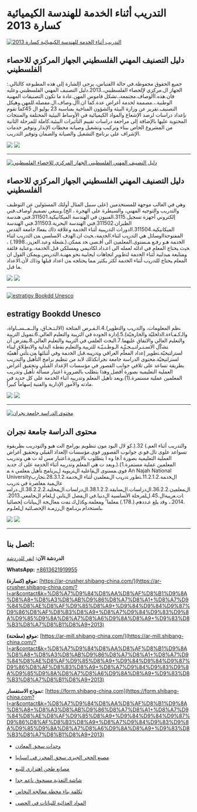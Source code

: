 # التدريب أثناء الخدمة للهندسة الكيميائية كسارة 2013

<a href="https://swt.shibang-china.com/?l=ar&img&k=%D8%A7%D9%84%D8%AA%D8%AF%D8%B1%D9%8A%D8%A8+%D8%A3%D8%AB%D9%86%D8%A7%D8%A1+%D8%A7%D9%84%D8%AE%D8%AF%D9%85%D8%A9+%D9%84%D9%84%D9%87%D9%86%D8%AF%D8%B3%D8%A9+%D8%A7%D9%84%D9%83%D9%8A%D9%85%D9%8A%D8%A7%D8%A6%D9%8A%D8%A9+%D9%83%D8%B3%D8%A7%D8%B1%D8%A9+2013" target="_blank">![التدريب أثناء الخدمة للهندسة الكيميائية كسارة 2013](http://static.shibang-china.com/all-800x300/523.jpg)</a>

## دليل التصنيف المهني الفلسطيني الجهاز المركزي للاحصاء الفلسطيني
جميع الحقوق محفوظة.في حالة االقتباس، يرجى اإلشارة إلى هذه المطبوعة كالتالي.: الجهاز ال.مركزي لإلحصاء الفلسطيني،.2013.دليل التصنيف المهني الفلسطيني.وعليه فان.هذه.األوصاف.مجتمعة،.تشكل قاموس المهن.عادة ما تكون التصنيفات المهنية الوطنية.،.مصممة لخدمة أغراض عدة.كما ان.األ.وصاف.ال.مفصلة.للمهن.وهيكل التصنيف.تقرير عن وزارة البيئة والشؤون المناخية بمناسبة 23 يوليو ال 45كما تقوم بإعداد دراسات لرصد الإشعاع والمواد الكيميائية في الأوساط البيئية المختلفة والمنتجات المحتوية عليها بالإضافة إلى مراجعة دراسات تقييم التأثيرات البيئية.كاملة للمرحلة الثانية من المشروع الخاص ببناء وتركيب وتشغيل وصيانة محطات الإنذار وتوفير خدمات الإشراف على برنامج التشغيل والصيانة والضمان وتوفير التدريب.


<a href="https://whatsapp.shibangsoft.com/WhatsApp.php" target="_blank" title="WhatsApp">![](http://static.shibang-china.com/icon/whatsapp.png)</a> <a href="https://swt.shibang-china.com/?l=ar&icon&k=%D8%A7%D9%84%D8%AA%D8%AF%D8%B1%D9%8A%D8%A8+%D8%A3%D8%AB%D9%86%D8%A7%D8%A1+%D8%A7%D9%84%D8%AE%D8%AF%D9%85%D8%A9+%D9%84%D9%84%D9%87%D9%86%D8%AF%D8%B3%D8%A9+%D8%A7%D9%84%D9%83%D9%8A%D9%85%D9%8A%D8%A7%D8%A6%D9%8A%D8%A9+%D9%83%D8%B3%D8%A7%D8%B1%D8%A9+2013" target="_blank">![](http://static.shibang-china.com/icon/chat-ar.png)</a>

---

<a href="https://swt.shibang-china.com/?l=ar&img&k=%D8%A7%D9%84%D8%AA%D8%AF%D8%B1%D9%8A%D8%A8+%D8%A3%D8%AB%D9%86%D8%A7%D8%A1+%D8%A7%D9%84%D8%AE%D8%AF%D9%85%D8%A9+%D9%84%D9%84%D9%87%D9%86%D8%AF%D8%B3%D8%A9+%D8%A7%D9%84%D9%83%D9%8A%D9%85%D9%8A%D8%A7%D8%A6%D9%8A%D8%A9+%D9%83%D8%B3%D8%A7%D8%B1%D8%A9+2013" target="_blank">![دليل التصنيف المهني الفلسطيني الجهاز المركزي للاحصاء الفلسطيني](http://static.shibang-china.com/all-800x300/224.jpg)</a>

## دليل التصنيف المهني الفلسطيني الجهاز المركزي للاحصاء الفلسطيني
وهي في الغالب موجهة للمستخدمين (على سبيل المثال أولئك المسئولين عن التوظيف والتدريب والتوجيه المهني، والسيطرة على الهجرة ، الخ).وينبغي تصميم أوصاف.فني إلكتروني أجهزة تسجيل.3115.الفنيون في الهندسة الميكانيكية.311501.فني هندسة الطيران.311502.فني الهندسة البحرية.311503.فني الهندسة الميكانيكية.311504.ﺍﻟﺩﻭﺭﺍﺕ ﺍﻟﺘﺩﺭﻴﺒﻴﺔ ﺃﺜﻨﺎﺀ ﺍﻟﺨﺩﻤﺔ ﻭﻋﻼﻗﺔ ﺫﻟﻙ ﺒﻔﻌﺎﻟ جامعة القدس المفتوحةﺍﻟﻭﺴﺎﺌل ﻫﻲ ﺍﻟﺘﺩﺭﻴﺏ ﺍﺜﻨﺎﺀ.ﺍﻟﺨﺩﻤﺔ،.ﺤﻴﺙ ﺍﻥ.ﺍﻟﻬﺩﻑ ﺍﻻﺴﺎﺴﻲ ﻤﻥ ﺍﻟﺘﺩﺭﻴﺏ ﺍﺜﻨﺎﺀ ﺍﻟﺨﺩﻤﺔ ﻫـﻭ ﺭﻓـﻊ ﻤـﺴﺘﻭﻯ.ﺍﻟﻤﻌﻠﻤﻴﻥ ﺍﻟﻰ ﺃﻗ.ﺼﻰ ﺤﺩ ﻤﻤﻜﻥ.(.ﺸﻌﻠﺔ ﻭﻋﺒﺩ.ﺍﻟﻌﺯﻴﺯ،.1998.) ، ﺤﻴﺙ ﻴﺤﺘﺎﺝ ﺍﻟﻤﻌﻠﻡ ﻓﻲ ﺍﺩﺍﺌﻪ ﻟﻌﻤﻠﻪ ﺍﻟﻰ ﺍﻋـﺩﺍﺩ.ﺍﻜﺎﺩﻴﻤﻲ ﻭﻤﺴﻠﻜﻲ ﻗﺒل.ﺍﻟﺨﺩﻤﺔ،.ﻭﻋﻨﺎﻴﺔ ﻓﺎﺌﻘﺔ ﻭﻤﺘﺎﺒﻌﺔ ﻤﻴﺩﺍﻨﻴﺔ ﺃﺜﻨﺎﺀ ﺍﻟﺨﺩﻤﺔ ﻟﺘﻁﻭﻴﺭ ﺍﺘﺠﺎﻫﺎﺕ ﺍﻴﺠﺎﺒﻴﺔ ﻨﺤﻭ ﻤﻬﻨـﺔ.ﺍﻟﺘﺩﺭﻴﺱ.ﻭﻴﻤﻜﻥ ﺍﻟﻘﻭل ﺍﻥ ﺍﻟﻤﻌﻠﻡ ﻴﺤﺘﺎﺝ ﻟﻠﺘﺩﺭﻴﺏ ﺃﺜﻨﺎﺀ ﺍﻟﺨﺩﻤﺔ ﺃﻜﺜﺭ ﺒﻜﺜﻴﺭ ﻤﻤﺎ ﻴﺤﺘﺎﺠﻪ ﻤﻥ ﺍﻋﺩﺍﺩ ﻗﺒﻠﻬﺎ ﻭﺫﻟﻙ ﻷﻥ.ﺍﻻﻋﺩﺍﺩ ﻤﺎ ﻗﺒل.


<a href="https://whatsapp.shibangsoft.com/WhatsApp.php" target="_blank" title="WhatsApp">![](http://static.shibang-china.com/icon/whatsapp.png)</a> <a href="https://swt.shibang-china.com/?l=ar&icon&k=%D8%A7%D9%84%D8%AA%D8%AF%D8%B1%D9%8A%D8%A8+%D8%A3%D8%AB%D9%86%D8%A7%D8%A1+%D8%A7%D9%84%D8%AE%D8%AF%D9%85%D8%A9+%D9%84%D9%84%D9%87%D9%86%D8%AF%D8%B3%D8%A9+%D8%A7%D9%84%D9%83%D9%8A%D9%85%D9%8A%D8%A7%D8%A6%D9%8A%D8%A9+%D9%83%D8%B3%D8%A7%D8%B1%D8%A9+2013" target="_blank">![](http://static.shibang-china.com/icon/chat-ar.png)</a>

---

<a href="https://swt.shibang-china.com/?l=ar&img&k=%D8%A7%D9%84%D8%AA%D8%AF%D8%B1%D9%8A%D8%A8+%D8%A3%D8%AB%D9%86%D8%A7%D8%A1+%D8%A7%D9%84%D8%AE%D8%AF%D9%85%D8%A9+%D9%84%D9%84%D9%87%D9%86%D8%AF%D8%B3%D8%A9+%D8%A7%D9%84%D9%83%D9%8A%D9%85%D9%8A%D8%A7%D8%A6%D9%8A%D8%A9+%D9%83%D8%B3%D8%A7%D8%B1%D8%A9+2013" target="_blank">![estratigy Bookdd Unesco](http://static.shibang-china.com/all-800x300/845.jpg)</a>

## estratigy Bookdd Unesco
ﻨظم اﻟﻤﻌﻠوﻤﺎت، واﻟﺘدرﻴب واﻟﺘطوﻴر).4.اﻟـﻔـرص اﻟﻤﺘﺎﺤﺔ (اﻻﻟـﺘـﺤـﺎق، واﻟــﻤــﺴــﺎواة، واﻟـﻛـﻔـﺎءة.اﻟداﺨﻠﻴّﺔ واﻟﺨﺎرﺠﻴّﺔ).5.إدارة اﻟﺠودة ﻓﻲ اﻟﺘرﺒﻴﺔ واﻟﺘﻌﻠﻴم اﻟﻌﺎﻟﻲ.6.ﺘﻤوﻴﻝ اﻟﺘرﺒﻴﺔ واﻟﺘﻌﻠﻴم اﻟﻌﺎﻟﻲ واﻻﺘﻔﺎق ﻋﻠﻴﻬﻤﺎ.7.اﻟﺒﺤث اﻟﻌﻠﻤﻲ ﻓﻲ اﻟﺘرﺒﻴﺔ واﻟﺘﻌﻠﻴم اﻟﻌﺎﻟﻲ.8.ﻴﻔﺘرض أن ﺘﺸﻛّﻝ اﻻﺴـﺘـراﺘـﻴـﺠـﻴّـﺔ اﻟـوطـﻨـﻴّـﺔ ﻟﻠﺘرﺒﻴﺔ.واﻟﺘﻌﻠﻴم ﻨﻘطﺔ اﻟﺒداﻴﺔ واﻻﻨطﻼق ﻟﺒﻨﺎء اﺴﺘراﺘﻴﺠﻴّﺔ.ﺘطوﻴر إﻋداد اﻟﻤﻌﻠّم اﻟﻌراﻗﻲ وﺘدرﻴﺒﻪ.ﻗﺒﻝ اﻟﺨدﻤﺔ وﻓﻲ أﺜﻨﺎﺌﻬﺎ ﻤن.ﺘﺄﺘﻲ أﻫﻤﻴّﺔ اﺴﺘراﺘﻴﺠﻴّﺔ.محتوى الدراسة جامعة نجرانكذلك لابد من تنظيم برامج التأهيل والتدريب بطريقة تساعد على تلافي جوانب القصور في مؤسسات الإعداد القبلي وتحقيق أغراض العملية التعليمية بصورة أفضل وهذا يتطلب بالضرورة اعتبار مسألة تأهيل وتدريب المعلمين عملية مستمرة.(1).ويعد تأهيل المعلم وتدريبه أثناء الخدمة على كل جديد في مادته والأمور الإدارية والفنية إسهاماً كبيراً.


<a href="https://whatsapp.shibangsoft.com/WhatsApp.php" target="_blank" title="WhatsApp">![](http://static.shibang-china.com/icon/whatsapp.png)</a> <a href="https://swt.shibang-china.com/?l=ar&icon&k=%D8%A7%D9%84%D8%AA%D8%AF%D8%B1%D9%8A%D8%A8+%D8%A3%D8%AB%D9%86%D8%A7%D8%A1+%D8%A7%D9%84%D8%AE%D8%AF%D9%85%D8%A9+%D9%84%D9%84%D9%87%D9%86%D8%AF%D8%B3%D8%A9+%D8%A7%D9%84%D9%83%D9%8A%D9%85%D9%8A%D8%A7%D8%A6%D9%8A%D8%A9+%D9%83%D8%B3%D8%A7%D8%B1%D8%A9+2013" target="_blank">![](http://static.shibang-china.com/icon/chat-ar.png)</a>

---

<a href="https://swt.shibang-china.com/?l=ar&img&k=%D8%A7%D9%84%D8%AA%D8%AF%D8%B1%D9%8A%D8%A8+%D8%A3%D8%AB%D9%86%D8%A7%D8%A1+%D8%A7%D9%84%D8%AE%D8%AF%D9%85%D8%A9+%D9%84%D9%84%D9%87%D9%86%D8%AF%D8%B3%D8%A9+%D8%A7%D9%84%D9%83%D9%8A%D9%85%D9%8A%D8%A7%D8%A6%D9%8A%D8%A9+%D9%83%D8%B3%D8%A7%D8%B1%D8%A9+2013" target="_blank">![محتوى الدراسة جامعة نجران](http://static.shibang-china.com/all-800x300/1074.jpg)</a>

## محتوى الدراسة جامعة نجران
والتدريب أثناء العم.) 32.(.كو لال البود مون تنظويم بورامج الت هيو والتودريب بطريقوة تسواعد علوى تال.فو.ي جوانوب القصوور فوي.مؤسسات اإلعداد القبلي وتحقيق أغراض العملية التعليمية بصورة أ.فا وه ا يتطلوب بالاورورة.اعتبار مس لة ت هي وتدريب المعلمين عملية مستمرة.1).(.ويعد ت هي المعلم وتدريبه أثناء الخدمة على ك جديد فوي.ﻤﺴﺘﻭﻯ ﺍﻝﻔﺎﻋﻠﻴﺔ ﺍﻝﺘﺭﺒﻭﻴﺔ ﻝﺒﺭﻨﺎﻤﺞ ﺘﺄﻫﻴل ﻤﻌﻠﻤﻲ ﺔ ﻤ An Najah National Universityﺍﻝﺨﺩﻤﺔ.11.2.1.2.ﺘﻁﻭﺭ ﺘﺩﺭﻴﺏ ﺍﻝﻤﻌﻠﻤﻴﻥ ﺃﺜﻨﺎﺀ ﺍﻝﺨﺩﻤﺔ.28.3.1.2.ﺘﺠﺎﺭﺏ ﻋﺎﻝﻤﻴﺔ ﻤﻌﺎﺼﺭﺓ ﻓﻲ ﺘﺩﺭﻴﺏ ﺍﻝﻤﻌﻠﻤﻴﻥ.36.2.2.ﺍﻝﺩﺭﺍﺴﺎﺕ.ﺍﻝﺴﺎﺒﻘﺔ.38.1.2.2.ﺍﻝﺩﺭﺍﺴﺎﺕ.ﺍﻝﻤﺤﻠﻴﺔ.38.2.2.2.ﺍﻝ.ﺩﺭﺍﺴﺎﺕ.ﻌﺭﺒﻴﺔﺍﻝ.45.ﻝﻠﻤﺭﺤﻠﺔ ﺍﻷﺴﺎﺴﻴﺔ ﺍﻝﺩﻨﻴﺎ.ﻓﻲ ﺍﻝﻔﺼل ﺍﻝﺜﺎﻨﻲ ﻝﻠﻌﺎﻡ ﺍﻝﺠﺎﻤﻌﻲ.2013. .2014.، ﻭﻗﺩ ﺒﻠﻎ ﻋـﺩﺩﻫﻡ.(.178.) ﻤﻌﻠﻤﺎﹰ ﻭﻤﻌﻠﻤﺔ.ﻭﻜﺫﻝﻙ ﺘﻤﺕ ﻤﻌﺎﻝﺠﺔ ﺍﻝﺒﻴﺎﻨﺎﺕ ﺇﺤﺼﺎﺌﻴﺎ ﺒﺎﺴﺘﺨﺩﺍﻡ ﺒﺭﻨـﺎﻤﺞ ﺍﻝﺭﺯﻤـﺔ ﺍﻹﺤﺼـﺎﺌﻴﺔ ﻝﻠﻌﻠـﻭﻡ.


<a href="https://whatsapp.shibangsoft.com/WhatsApp.php" target="_blank" title="WhatsApp">![](http://static.shibang-china.com/icon/whatsapp.png)</a> <a href="https://swt.shibang-china.com/?l=ar&icon&k=%D8%A7%D9%84%D8%AA%D8%AF%D8%B1%D9%8A%D8%A8+%D8%A3%D8%AB%D9%86%D8%A7%D8%A1+%D8%A7%D9%84%D8%AE%D8%AF%D9%85%D8%A9+%D9%84%D9%84%D9%87%D9%86%D8%AF%D8%B3%D8%A9+%D8%A7%D9%84%D9%83%D9%8A%D9%85%D9%8A%D8%A7%D8%A6%D9%8A%D8%A9+%D9%83%D8%B3%D8%A7%D8%B1%D8%A9+2013" target="_blank">![](http://static.shibang-china.com/icon/chat-ar.png)</a>

---
## اتصل بنا:

**الدردشة الآن:** [انقر للدردشة](https://swt.shibang-china.com?l=ar&contact&k=%D8%A7%D9%84%D8%AA%D8%AF%D8%B1%D9%8A%D8%A8+%D8%A3%D8%AB%D9%86%D8%A7%D8%A1+%D8%A7%D9%84%D8%AE%D8%AF%D9%85%D8%A9+%D9%84%D9%84%D9%87%D9%86%D8%AF%D8%B3%D8%A9+%D8%A7%D9%84%D9%83%D9%8A%D9%85%D9%8A%D8%A7%D8%A6%D9%8A%D8%A9+%D9%83%D8%B3%D8%A7%D8%B1%D8%A9+2013)

**WhatsApp:**  [+8613621919955](https://whatsapp.shibangsoft.com/WhatsApp.php)

**موقع (كسارة):** [https://ar-crusher.shibang-china.com/](https://ar-crusher.shibang-china.com/?l=ar&contact&k=%D8%A7%D9%84%D8%AA%D8%AF%D8%B1%D9%8A%D8%A8+%D8%A3%D8%AB%D9%86%D8%A7%D8%A1+%D8%A7%D9%84%D8%AE%D8%AF%D9%85%D8%A9+%D9%84%D9%84%D9%87%D9%86%D8%AF%D8%B3%D8%A9+%D8%A7%D9%84%D9%83%D9%8A%D9%85%D9%8A%D8%A7%D8%A6%D9%8A%D8%A9+%D9%83%D8%B3%D8%A7%D8%B1%D8%A9+2013)

**موقع (مطحنة):** [https://ar-mill.shibang-china.com/](https://ar-mill.shibang-china.com/?l=ar&contact&k=%D8%A7%D9%84%D8%AA%D8%AF%D8%B1%D9%8A%D8%A8+%D8%A3%D8%AB%D9%86%D8%A7%D8%A1+%D8%A7%D9%84%D8%AE%D8%AF%D9%85%D8%A9+%D9%84%D9%84%D9%87%D9%86%D8%AF%D8%B3%D8%A9+%D8%A7%D9%84%D9%83%D9%8A%D9%85%D9%8A%D8%A7%D8%A6%D9%8A%D8%A9+%D9%83%D8%B3%D8%A7%D8%B1%D8%A9+2013)

**نموذج الاستفسار:** [https://form.shibang-china.com](https://form.shibang-china.com?l=ar&contact&k=%D8%A7%D9%84%D8%AA%D8%AF%D8%B1%D9%8A%D8%A8+%D8%A3%D8%AB%D9%86%D8%A7%D8%A1+%D8%A7%D9%84%D8%AE%D8%AF%D9%85%D8%A9+%D9%84%D9%84%D9%87%D9%86%D8%AF%D8%B3%D8%A9+%D8%A7%D9%84%D9%83%D9%8A%D9%85%D9%8A%D8%A7%D8%A6%D9%8A%D8%A9+%D9%83%D8%B3%D8%A7%D8%B1%D8%A9+2013)

* [وحدات سحق المعادن](../28/%D9%88%D8%AD%D8%AF%D8%A7%D8%AA%20%D8%B3%D8%AD%D9%82%20%D8%A7%D9%84%D9%85%D8%B9%D8%A7%D8%AF%D9%86.md)

* [مصنع الحجر الجيري سحق المحرز في اسبانيا](../26/%D9%85%D8%B5%D9%86%D8%B9%20%D8%A7%D9%84%D8%AD%D8%AC%D8%B1%20%D8%A7%D9%84%D8%AC%D9%8A%D8%B1%D9%8A%20%D8%B3%D8%AD%D9%82%20%D8%A7%D9%84%D9%85%D8%AD%D8%B1%D8%B2%20%D9%81%D9%8A%20%D8%A7%D8%B3%D8%A8%D8%A7%D9%86%D9%8A%D8%A7.md)

* [مصانع طحن اهتزازي للبيع](../27/%D9%85%D8%B5%D8%A7%D9%86%D8%B9%20%D8%B7%D8%AD%D9%86%20%D8%A7%D9%87%D8%AA%D8%B2%D8%A7%D8%B2%D9%8A%20%D9%84%D9%84%D8%A8%D9%8A%D8%B9.md)

* [شاشة التغذية مسحوق ناعم جدا](../27/%D8%B4%D8%A7%D8%B4%D8%A9%20%D8%A7%D9%84%D8%AA%D8%BA%D8%B0%D9%8A%D8%A9%20%D9%85%D8%B3%D8%AD%D9%88%D9%82%20%D9%86%D8%A7%D8%B9%D9%85%20%D8%AC%D8%AF%D8%A7.md)

* [تكلفة بناء محطة معالجة النحاس](../30/%D8%AA%D9%83%D9%84%D9%81%D8%A9%20%D8%A8%D9%86%D8%A7%D8%A1%20%D9%85%D8%AD%D8%B7%D8%A9%20%D9%85%D8%B9%D8%A7%D9%84%D8%AC%D8%A9%20%D8%A7%D9%84%D9%86%D8%AD%D8%A7%D8%B3.md)

* [المواد الغذائية للنباتات في الحصى](../30/%D8%A7%D9%84%D9%85%D9%88%D8%A7%D8%AF%20%D8%A7%D9%84%D8%BA%D8%B0%D8%A7%D8%A6%D9%8A%D8%A9%20%D9%84%D9%84%D9%86%D8%A8%D8%A7%D8%AA%D8%A7%D8%AA%20%D9%81%D9%8A%20%D8%A7%D9%84%D8%AD%D8%B5%D9%89.md)